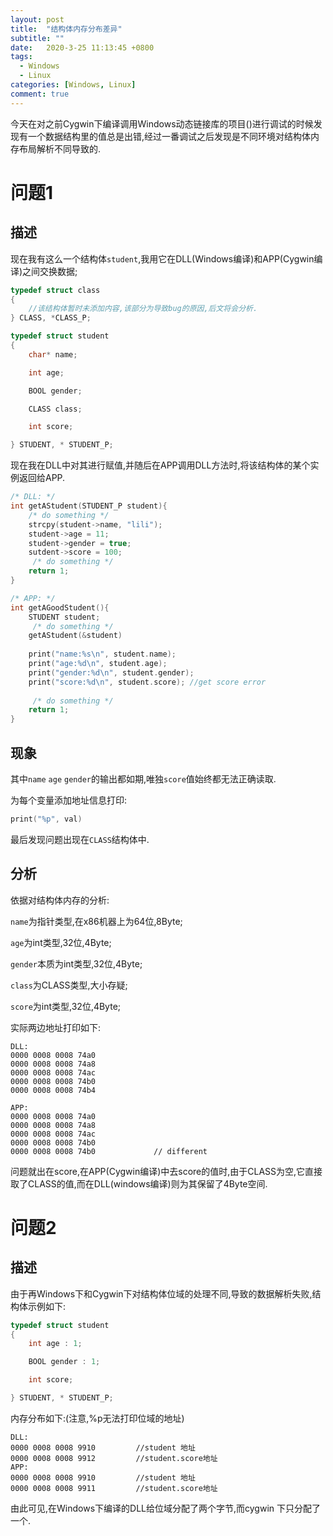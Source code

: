```yaml
---
layout: post
title:  "结构体内存分布差异"
subtitle: ""
date:   2020-3-25 11:13:45 +0800
tags:
  - Windows
  - Linux
categories: [Windows, Linux]
comment: true
---
```


今天在对之前Cygwin下编译调用Windows动态链接库的项目()进行调试的时候发现有一个数据结构里的值总是出错,经过一番调试之后发现是不同环境对结构体内存布局解析不同导致的.

# 问题1

## 描述

现在我有这么一个结构体`student`,我用它在DLL(Windows编译)和APP(Cygwin编译)之间交换数据;

```c
typedef struct class
{
    //该结构体暂时未添加内容,该部分为导致bug的原因,后文将会分析.
} CLASS, *CLASS_P;

typedef struct student
{
    char* name;

    int age;

    BOOL gender;

    CLASS class;

    int score;

} STUDENT, * STUDENT_P;
```

现在我在DLL中对其进行赋值,并随后在APP调用DLL方法时,将该结构体的某个实例返回给APP.

```c
/* DLL: */
int getAStudent(STUDENT_P student){
    /* do something */
	strcpy(student->name, "lili");
	student->age = 11;
	student->gender = true;
	sutdent->score = 100;
     /* do something */
    return 1;
}

/* APP: */
int getAGoodStudent(){
    STUDENT student;
     /* do something */
    getAStudent(&student)
	
    print("name:%s\n", student.name);
    print("age:%d\n", student.age);
    print("gender:%d\n", student.gender);
    print("score:%d\n", student.score); //get score error
     
     /* do something */
    return 1;
}
```

## 现象

其中`name` `age` `gender`的输出都如期,唯独`score`值始终都无法正确读取.

为每个变量添加地址信息打印:

```c
print("%p", val)
```

最后发现问题出现在`CLASS`结构体中.

## 分析

依据对结构体内存的分析:

`name`为指针类型,在x86机器上为64位,8Byte;

`age`为int类型,32位,4Byte;

`gender`本质为int类型,32位,4Byte;

`class`为CLASS类型,大小存疑;

`score`为int类型,32位,4Byte;

实际两边地址打印如下:

```
DLL:
0000 0008 0008 74a0
0000 0008 0008 74a8
0000 0008 0008 74ac
0000 0008 0008 74b0
0000 0008 0008 74b4
```

```
APP:
0000 0008 0008 74a0
0000 0008 0008 74a8
0000 0008 0008 74ac
0000 0008 0008 74b0
0000 0008 0008 74b0				// different
```

问题就出在score,在APP(Cygwin编译)中去score的值时,由于CLASS为空,它直接取了CLASS的值,而在DLL(windows编译)则为其保留了4Byte空间.

# 问题2

## 描述

由于再Windows下和Cygwin下对结构体位域的处理不同,导致的数据解析失败,结构体示例如下:

```c
typedef struct student
{
    int age : 1;

    BOOL gender : 1;

    int score;

} STUDENT, * STUDENT_P;
```

内存分布如下:(注意,%p无法打印位域的地址)

```
DLL:
0000 0008 0008 9910			//student 地址
0000 0008 0008 9912			//student.score地址
APP:
0000 0008 0008 9910			//student 地址
0000 0008 0008 9911			//student.score地址
```

由此可见,在Windows下编译的DLL给位域分配了两个字节,而cygwin 下只分配了一个.

